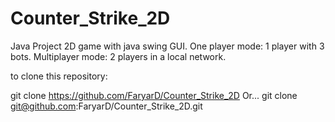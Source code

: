 # Counter_Strike_2D
Java Project 
2D game with java swing GUI.
One player mode:
  1 player with 3 bots.
Multiplayer mode:
  2 players in a local network.
 
to clone this repository:

  git clone https://github.com/FaryarD/Counter_Strike_2D
    Or...
  git clone git@github.com:FaryarD/Counter_Strike_2D.git
